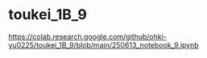 # toukei_1B_9

https://colab.research.google.com/github/ohki-yu0225/toukei_1B_9/blob/main/250613_notebook_9.ipynb
